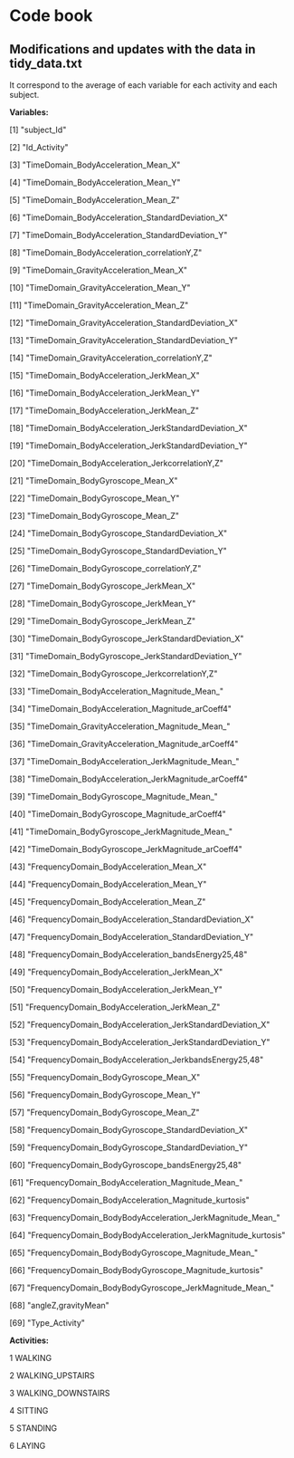 # Code book 
## Modifications and updates with the data in tidy_data.txt

It correspond to the average of each variable for each activity and each subject.

**Variables:** 

[1] "subject_Id"

[2] "Id_Activity"                                                

[3] "TimeDomain_BodyAcceleration_Mean_X"                         

[4] "TimeDomain_BodyAcceleration_Mean_Y"                         

[5] "TimeDomain_BodyAcceleration_Mean_Z"                         

[6] "TimeDomain_BodyAcceleration_StandardDeviation_X"            

[7] "TimeDomain_BodyAcceleration_StandardDeviation_Y"            

[8] "TimeDomain_BodyAcceleration_correlationY,Z"                 

[9] "TimeDomain_GravityAcceleration_Mean_X"                      

[10] "TimeDomain_GravityAcceleration_Mean_Y"                      

[11] "TimeDomain_GravityAcceleration_Mean_Z"                      

[12] "TimeDomain_GravityAcceleration_StandardDeviation_X"         

[13] "TimeDomain_GravityAcceleration_StandardDeviation_Y"         

[14] "TimeDomain_GravityAcceleration_correlationY,Z"              

[15] "TimeDomain_BodyAcceleration_JerkMean_X"                     

[16] "TimeDomain_BodyAcceleration_JerkMean_Y"                     

[17] "TimeDomain_BodyAcceleration_JerkMean_Z"                     

[18] "TimeDomain_BodyAcceleration_JerkStandardDeviation_X"        

[19] "TimeDomain_BodyAcceleration_JerkStandardDeviation_Y"        

[20] "TimeDomain_BodyAcceleration_JerkcorrelationY,Z"             

[21] "TimeDomain_BodyGyroscope_Mean_X"                            

[22] "TimeDomain_BodyGyroscope_Mean_Y"                            

[23] "TimeDomain_BodyGyroscope_Mean_Z"                            

[24] "TimeDomain_BodyGyroscope_StandardDeviation_X"               

[25] "TimeDomain_BodyGyroscope_StandardDeviation_Y"               

[26] "TimeDomain_BodyGyroscope_correlationY,Z"                    

[27] "TimeDomain_BodyGyroscope_JerkMean_X"                        

[28] "TimeDomain_BodyGyroscope_JerkMean_Y"                        

[29] "TimeDomain_BodyGyroscope_JerkMean_Z"                        

[30] "TimeDomain_BodyGyroscope_JerkStandardDeviation_X"           

[31] "TimeDomain_BodyGyroscope_JerkStandardDeviation_Y"           

[32] "TimeDomain_BodyGyroscope_JerkcorrelationY,Z"                

[33] "TimeDomain_BodyAcceleration_Magnitude_Mean_"                

[34] "TimeDomain_BodyAcceleration_Magnitude_arCoeff4"             

[35] "TimeDomain_GravityAcceleration_Magnitude_Mean_"             

[36] "TimeDomain_GravityAcceleration_Magnitude_arCoeff4"          

[37] "TimeDomain_BodyAcceleration_JerkMagnitude_Mean_"            

[38] "TimeDomain_BodyAcceleration_JerkMagnitude_arCoeff4"         

[39] "TimeDomain_BodyGyroscope_Magnitude_Mean_"                   

[40] "TimeDomain_BodyGyroscope_Magnitude_arCoeff4"                

[41] "TimeDomain_BodyGyroscope_JerkMagnitude_Mean_"               

[42] "TimeDomain_BodyGyroscope_JerkMagnitude_arCoeff4"            

[43] "FrequencyDomain_BodyAcceleration_Mean_X"                    

[44] "FrequencyDomain_BodyAcceleration_Mean_Y"                    

[45] "FrequencyDomain_BodyAcceleration_Mean_Z"                    

[46] "FrequencyDomain_BodyAcceleration_StandardDeviation_X"       

[47] "FrequencyDomain_BodyAcceleration_StandardDeviation_Y"       

[48] "FrequencyDomain_BodyAcceleration_bandsEnergy25,48"          

[49] "FrequencyDomain_BodyAcceleration_JerkMean_X"                

[50] "FrequencyDomain_BodyAcceleration_JerkMean_Y"                

[51] "FrequencyDomain_BodyAcceleration_JerkMean_Z"                

[52] "FrequencyDomain_BodyAcceleration_JerkStandardDeviation_X"   

[53] "FrequencyDomain_BodyAcceleration_JerkStandardDeviation_Y"   

[54] "FrequencyDomain_BodyAcceleration_JerkbandsEnergy25,48"      

[55] "FrequencyDomain_BodyGyroscope_Mean_X"                       

[56] "FrequencyDomain_BodyGyroscope_Mean_Y"                       

[57] "FrequencyDomain_BodyGyroscope_Mean_Z"                       

[58] "FrequencyDomain_BodyGyroscope_StandardDeviation_X"          

[59] "FrequencyDomain_BodyGyroscope_StandardDeviation_Y"          

[60] "FrequencyDomain_BodyGyroscope_bandsEnergy25,48"             

[61] "FrequencyDomain_BodyAcceleration_Magnitude_Mean_"           

[62] "FrequencyDomain_BodyAcceleration_Magnitude_kurtosis"        

[63] "FrequencyDomain_BodyBodyAcceleration_JerkMagnitude_Mean_"   

[64] "FrequencyDomain_BodyBodyAcceleration_JerkMagnitude_kurtosis"

[65] "FrequencyDomain_BodyBodyGyroscope_Magnitude_Mean_"          

[66] "FrequencyDomain_BodyBodyGyroscope_Magnitude_kurtosis"       

[67] "FrequencyDomain_BodyBodyGyroscope_JerkMagnitude_Mean_"      

[68] "angleZ,gravityMean"                                         

[69] "Type_Activity"           

**Activities:**

1 WALKING

2 WALKING_UPSTAIRS

3 WALKING_DOWNSTAIRS

4 SITTING

5 STANDING

6 LAYING


